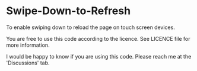 # Swipe-Down-to-Refresh

To enable swiping down to reload the page on touch screen devices.

You are free to use this code according to the licence. See LICENCE file for more information.

I would be happy to know if you are using this code. Please reach me at the 'Discussions' tab.
